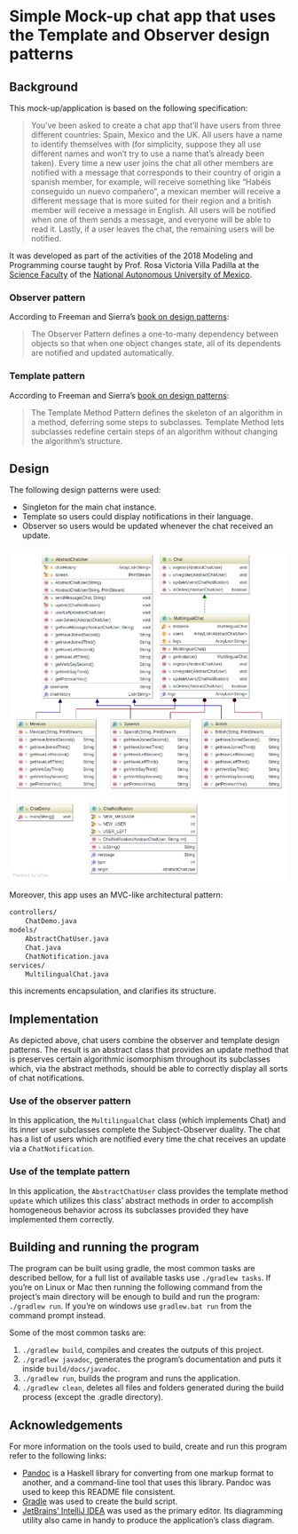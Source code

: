 # Simple Mock-up chat app that uses the Template and Observer design patterns

## Background

This mock-up/application is based on the following specification:

> You’ve been asked to create a chat app that’ll have users from three
> different countries: Spain, Mexico and the UK. All users have a name
> to identify themselves with (for simplicity, suppose they all use
> different names and won’t try to use a name that’s already been
> taken). Every time a new user joins the chat all other members are
> notified with a message that corresponds to their country of origin a
> spanish member, for example, will receive something like “Habéis
> conseguido un nuevo compañero”, a mexican member will receive a
> different message that is more suited for their region and a british
> member will receive a message in English. All users will be notified
> when one of them sends a message, and everyone will be able to read
> it. Lastly, if a user leaves the chat, the remaining users will be
> notified.

It was developed as part of the activities of the 2018 Modeling and
Programming course taught by Prof. Rosa Victoria Villa Padilla at the
[Science Faculty](http://www.fciencias.unam.mx/) of the [National
Autonomous University of Mexico](https://www.unam.mx/).

### Observer pattern

According to Freeman and Sierra’s [book on design
patterns](https://g.co/kgs/ycnzMg):

> The Observer Pattern defines a one-to-many dependency between objects
> so that when one object changes state, all of its dependents are
> notified and updated automatically.

### Template pattern

According to Freeman and Sierra’s [book on design
patterns](https://g.co/kgs/ycnzMg):

> The Template Method Pattern defines the skeleton of an algorithm in a
> method, deferring some steps to subclasses. Template Method lets
> subclasses redefine certain steps of an algorithm without changing the
> algorithm’s structure.

## Design

The following design patterns were used:

  - Singleton for the main chat instance.
  - Template so users could display notifications in their language.
  - Observer so users would be updated whenever the chat received an
    update.

![UML class diagram](media/classes.png)

Moreover, this app uses an MVC-like architectural pattern:

    controllers/
        ChatDemo.java
    models/
        AbstractChatUser.java
        Chat.java
        ChatNotification.java
    services/
        MultilingualChat.java

this increments encapsulation, and clarifies its structure.

## Implementation

As depicted above, chat users combine the observer and template design
patterns. The result is an abstract class that provides an update method
that is preserves certain algorithmic isomorphism throughout its
subclasses which, via the abstract methods, should be able to correctly
display all sorts of chat notifications.

### Use of the observer pattern

In this application, the `MultilingualChat` class (which implements
Chat) and its inner user subclasses complete the Subject-Observer
duality. The chat has a list of users which are notified every time the
chat receives an update via a `ChatNotification`.

### Use of the template pattern

In this application, the `AbstractChatUser` class provides the template
method `update` which utilizes this class’ abstract methods in order to
accomplish homogeneous behavior across its subclasses provided they have
implemented them correctly.

## Building and running the program

The program can be built using gradle, the most common tasks are
described bellow, for a full list of available tasks use `./gradlew
tasks`. If you’re on Linux or Mac then running the following command
from the project’s main directory will be enough to build and run the
program: `./gradlew run`. If you’re on windows use `gradlew.bat run`
from the command prompt instead.

Some of the most common tasks are:

1.  `./gradlew build`, compiles and creates the outputs of this project.
2.  `./gradlew javadoc`, generates the program’s documentation and puts
    it inside `build/docs/javadoc`.
3.  `./gradlew run`, builds the program and runs the application.
4.  `./gradlew clean`, deletes all files and folders generated during
    the build process (except the .gradle directory).

## Acknowledgements

For more information on the tools used to build, create and run this
program refer to the following links:

  - [Pandoc](https://pandoc.org/) is a Haskell library for converting
    from one markup format to another, and a command-line tool that uses
    this library. Pandoc was used to keep this README file consistent.
  - [Gradle](https://gradle.org/) was used to create the build script.
  - [JetBrains’ IntelliJ IDEA](https://www.jetbrains.com/idea/) was used
    as the primary editor. Its diagramming utility also came in handy to
    produce the application’s class diagram.
